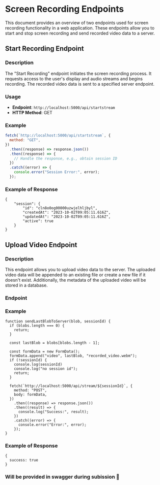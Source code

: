 # Screen Recording Endpoints

This document provides an overview of two endpoints used for screen recording functionality in a web application. These endpoints allow you to start and stop screen recording and send recorded video data to a server.

## Start Recording Endpoint

### Description

The "Start Recording" endpoint initiates the screen recording process. It requests access to the user's display and audio streams and begins recording. The recorded video data is sent to a specified server endpoint.

### Usage

- **Endpoint**: `http://localhost:5000/api/startstream`
- **HTTP Method**: GET

### Example

```javascript
fetch(`http://localhost:5000/api/startstream`, {
  method: "GET",
})
  .then((response) => response.json())
  .then((response) => {
    // Handle the response, e.g., obtain session ID
  })
  .catch((error) => {
    console.error("Session Error:", error);
  });
```
### Example of Response
```
{
    "session": {
        "id": "cln8o0og00000uzwjelhljbyl",
        "createdAt": "2023-10-02T09:05:11.616Z",
        "updatedAt": "2023-10-02T09:05:11.616Z",
        "active": true
    }
}
```

## Upload Video Endpoint

### Description

This endpoint allows you to upload video data to the server. The uploaded video data will be appended to an existing file or create a new file if it doesn't exist. Additionally, the metadata of the uploaded video will be stored in a database.

### Endpoint

### Example
```
function sendLastBlobToServer(blob, sessionId) {
  if (blobs.length === 0) {
    return; 
  }

  const lastBlob = blobs[blobs.length - 1];

  const formData = new FormData();
  formData.append("video", lastBlob, "recorded_video.webm");
  if (!sessionId) {
    console.log(sessionId)
    console.log("no session id");
    return;
  }

  fetch(`http://localhost:5000/api/stream/${sessionId}`, {
    method: "POST",
    body: formData,
  })
    .then((response) => response.json())
    .then((result) => {
      console.log("Success:", result);
    })
    .catch((error) => {
      console.error("Error:", error);
    });
}
```

### Example of Response

```
{
  success: true
}
```

### Will be provided in swagger during subission 🙂
